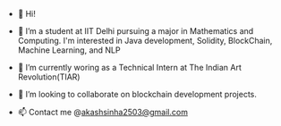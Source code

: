 - 👋 Hi!

- 👀 I’m a student at IIT Delhi pursuing a major in Mathematics and Computing. I'm interested in Java development, Solidity, BlockChain, Machine Learning, and NLP
- 🌱 I’m currently woring as a Technical Intern at The Indian Art Revolution(TIAR)
- 💞️ I’m looking to collaborate on blockchain development projects.


- 📫 Contact me @akashsinha2503@gmail.com

<!---
77Raider777/77Raider777 is a ✨ special ✨ repository because its `README.md` (this file) appears on your GitHub profile.
You can click the Preview link to take a look at your changes.
--->
